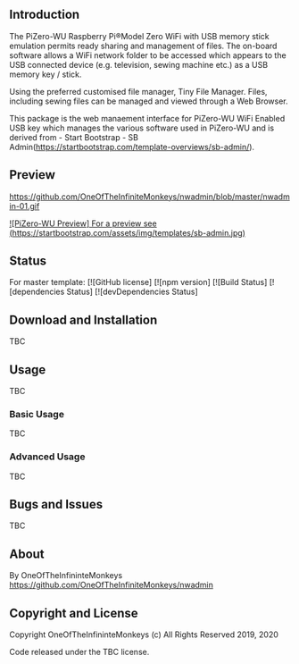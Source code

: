 ## Introduction

The PiZero-WU Raspberry Pi®Model Zero WiFi with USB memory stick emulation permits ready sharing and management of files. The on-board software allows a WiFi network folder to be accessed which appears to the USB connected device (e.g. television, sewing machine etc.) as a USB memory key / stick.

Using the preferred customised file manager, Tiny File Manager. Files, including sewing files can be managed and viewed through a Web Browser.

This package is the web manaement interface for PiZero-WU WiFi Enabled USB key which manages the various software used in PiZero-WU and is derived from - Start Bootstrap - SB Admin(https://startbootstrap.com/template-overviews/sb-admin/).


## Preview

https://github.com/OneOfTheInfiniteMonkeys/nwadmin/blob/master/nwadmin-01.gif

[![PiZero-WU Preview] For a preview see (https://startbootstrap.com/assets/img/templates/sb-admin.jpg)](https://blackrockdigital.github.io/startbootstrap-sb-admin/)


## Status
For master template:
[![GitHub license]
[![npm version]
[![Build Status]
[![dependencies Status]
[![devDependencies Status]

## Download and Installation

TBC

## Usage
TBC 

### Basic Usage

TBC

### Advanced Usage

TBC


## Bugs and Issues

TBC

## About

By OneOfTheInfininteMonkeys
https://github.com/OneOfTheInfiniteMonkeys/nwadmin

## Copyright and License

Copyright OneOfTheInfininteMonkeys (c) All Rights Reserved 2019, 2020

Code released under the TBC license.
